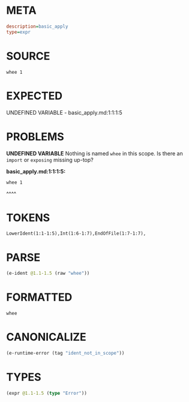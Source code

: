 # META
~~~ini
description=basic_apply
type=expr
~~~
# SOURCE
~~~roc
whee 1
~~~
# EXPECTED
UNDEFINED VARIABLE - basic_apply.md:1:1:1:5
# PROBLEMS
**UNDEFINED VARIABLE**
Nothing is named `whee` in this scope.
Is there an `import` or `exposing` missing up-top?

**basic_apply.md:1:1:1:5:**
```roc
whee 1
```
^^^^


# TOKENS
~~~zig
LowerIdent(1:1-1:5),Int(1:6-1:7),EndOfFile(1:7-1:7),
~~~
# PARSE
~~~clojure
(e-ident @1.1-1.5 (raw "whee"))
~~~
# FORMATTED
~~~roc
whee
~~~
# CANONICALIZE
~~~clojure
(e-runtime-error (tag "ident_not_in_scope"))
~~~
# TYPES
~~~clojure
(expr @1.1-1.5 (type "Error"))
~~~
